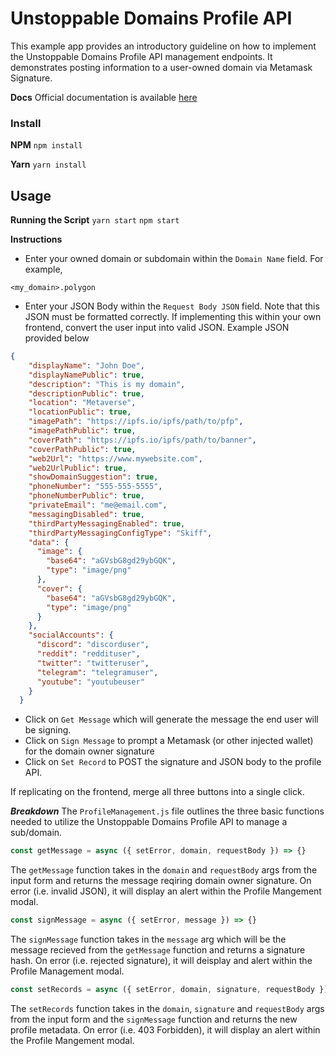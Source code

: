 
# Unstoppable Domains Profile API

This example app provides an introductory guideline on how to implement the Unstoppable Domains Profile API management endpoints. It demonstrates posting information to a user-owned domain via Metamask Signature.

**Docs**
Official documentation is available [here](https://docs.unstoppabledomains.com/openapi/profile-v1/)

### Install 
**NPM**
`npm install`

**Yarn**
`yarn install`

## Usage
**Running the Script**
`yarn start`
`npm start`

**Instructions**
- Enter your owned domain or subdomain within the `Domain Name` field. For example,
```
<my_domain>.polygon
```
- Enter your JSON Body within the `Request Body JSON` field. Note that this JSON must be formatted correctly. If implementing this within your own frontend, convert the user input into valid JSON. Example JSON provided below
```json
{
    "displayName": "John Doe",
    "displayNamePublic": true,
    "description": "This is my domain",
    "descriptionPublic": true,
    "location": "Metaverse",
    "locationPublic": true,
    "imagePath": "https://ipfs.io/ipfs/path/to/pfp",
    "imagePathPublic": true,
    "coverPath": "https://ipfs.io/ipfs/path/to/banner",
    "coverPathPublic": true,
    "web2Url": "https://www.mywebsite.com",
    "web2UrlPublic": true,
    "showDomainSuggestion": true,
    "phoneNumber": "555-555-5555",
    "phoneNumberPublic": true,
    "privateEmail": "me@email.com",
    "messagingDisabled": true,
    "thirdPartyMessagingEnabled": true,
    "thirdPartyMessagingConfigType": "Skiff",
    "data": {
      "image": {
        "base64": "aGVsbG8gd29ybGQK",
        "type": "image/png"
      },
      "cover": {
        "base64": "aGVsbG8gd29ybGQK",
        "type": "image/png"
      }
    },
    "socialAccounts": {
      "discord": "discorduser",
      "reddit": "reddituser",
      "twitter": "twitteruser",
      "telegram": "telegramuser",
      "youtube": "youtubeuser"
    }
  }
  ```

  - Click on `Get Message` which will generate the message the end user will be signing. 
  - Click on `Sign Message` to prompt a Metamask (or other injected wallet) for the domain owner signature
  - Click on `Set Record` to POST the signature and JSON body to the profile API. 

  If replicating on the frontend, merge all three buttons into a single click.

***Breakdown***
The `ProfileManagement.js` file outlines the three basic functions needed to utilize the Unstoppable Domains Profile API to manage a sub/domain. 

```javascript
const getMessage = async ({ setError, domain, requestBody }) => {}
```
The `getMessage` function takes in the `domain` and `requestBody` args from the input form and returns the message reqiring domain owner signature. On error (i.e. invalid JSON), it will display an alert within the Profile Mangement modal.

```javascript
const signMessage = async ({ setError, message }) => {}
```
The `signMessage` function takes in the `message` arg which will be the message recieved from the `getMessage` function and returns a signature hash. On error (i.e. rejected signature), it will deisplay and alert within the Profile Management modal.

```javascript
const setRecords = async ({ setError, domain, signature, requestBody }) => {}
```
The `setRecords` function takes in the `domain`, `signature` and `requestBody` args from the input form and the `signMessage` function and returns the new profile metadata. On error (i.e. 403 Forbidden), it will display an alert within the Profile Mangement modal.